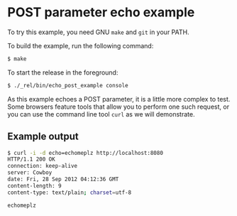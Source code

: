 POST parameter echo example
===========================

To try this example, you need GNU `make` and `git` in your PATH.

To build the example, run the following command:

``` bash
$ make
```

To start the release in the foreground:

``` bash
$ ./_rel/bin/echo_post_example console
```

As this example echoes a POST parameter, it is a little more
complex to test. Some browsers feature tools that allow you
to perform one such request, or you can use the command line
tool `curl` as we will demonstrate.

Example output
--------------

``` bash
$ curl -i -d echo=echomeplz http://localhost:8080
HTTP/1.1 200 OK
connection: keep-alive
server: Cowboy
date: Fri, 28 Sep 2012 04:12:36 GMT
content-length: 9
content-type: text/plain; charset=utf-8

echomeplz
```
